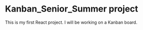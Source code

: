 # Kanban_Senior_Summer project

This is my first React project. I will be working on a Kanban board.
